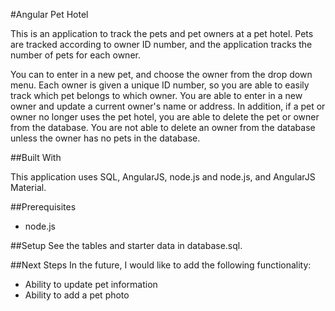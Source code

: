 #Angular Pet Hotel

This is an application to track the pets and pet owners at a pet hotel. Pets are tracked according to owner ID number, and the application tracks the number of pets for each owner.

You can to enter in a new pet, and choose the owner from the drop down menu. Each owner is given a unique ID number, so you are able to easily track which pet belongs to which owner. You are able to enter in a new owner and update a current owner's name or address. In addition, if a pet or owner no longer uses the pet hotel, you are able to delete the pet or owner from the database. You are not able to delete an owner from the database unless the owner has no pets in the database. 

##Built With

This application uses SQL, AngularJS, node.js and node.js, and AngularJS Material.

##Prerequisites
 * node.js

##Setup
See the tables and starter data in database.sql.

##Next Steps
In the future, I would like to add the following functionality:

* Ability to update pet information
* Ability to add a pet photo